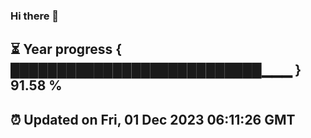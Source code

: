 ### Hi there 👋
⏳ Year progress { ███████████████████████████▁▁▁ } 91.58 %
---
⏰ Updated on Fri, 01 Dec 2023 06:11:26 GMT
---
